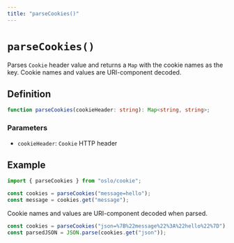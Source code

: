 ```yaml
---
title: "parseCookies()"
---
```


# `parseCookies()`

Parses `Cookie` header value and returns a `Map` with the cookie names as the key. Cookie names and values are URI-component decoded.

## Definition

```ts
function parseCookies(cookieHeader: string): Map<string, string>;
```

### Parameters

- `cookieHeader`: `Cookie` HTTP header

## Example

```ts
import { parseCookies } from "oslo/cookie";

const cookies = parseCookies("message=hello");
const message = cookies.get("message");
```

Cookie names and values are URI-component decoded when parsed.

```ts
const cookies = parseCookies("json=%7B%22message%22%3A%22hello%22%7D");
const parsedJSON = JSON.parse(cookies.get("json"));
```
